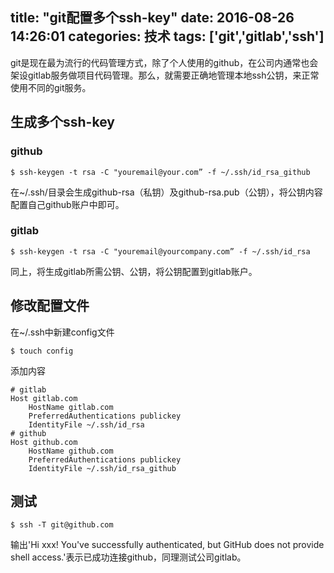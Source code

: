 title: "git配置多个ssh-key"
date: 2016-08-26 14:26:01
categories: 技术
tags: ['git','gitlab','ssh']
---

git是现在最为流行的代码管理方式，除了个人使用的github，在公司内通常也会架设gitlab服务做项目代码管理。那么，就需要正确地管理本地ssh公钥，来正常使用不同的git服务。

<!--more-->

## 生成多个ssh-key

### github

	$ ssh-keygen -t rsa -C "youremail@your.com” -f ~/.ssh/id_rsa_github

在~/.ssh/目录会生成github-rsa（私钥）及github-rsa.pub（公钥），将公钥内容配置自己github账户中即可。

### gitlab

	$ ssh-keygen -t rsa -C "youremail@yourcompany.com” -f ~/.ssh/id_rsa

同上，将生成gitlab所需公钥、公钥，将公钥配置到gitlab账户。

## 修改配置文件

在~/.ssh中新建config文件

	$ touch config

添加内容

	# gitlab
	Host gitlab.com
	    HostName gitlab.com
	    PreferredAuthentications publickey
	    IdentityFile ~/.ssh/id_rsa
	# github
	Host github.com
	    HostName github.com
	    PreferredAuthentications publickey
	    IdentityFile ~/.ssh/id_rsa_github

## 测试

	$ ssh -T git@github.com

输出'Hi xxx! You've successfully authenticated, but GitHub does not provide shell access.'表示已成功连接github，同理测试公司gitlab。


